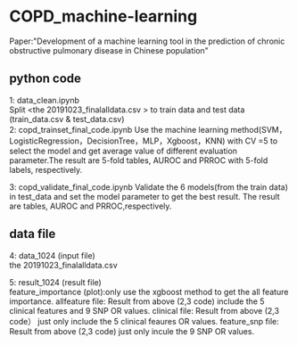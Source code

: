 # COPD_machine-learning
Paper:"Development of a machine learning tool in the prediction of chronic obstructive pulmonary disease in Chinese population"
###
## python code 
1: data_clean.ipynb  
    Split <the 20191023_finalalldata.csv > to train data and test data  (train_data.csv & test_data.csv)   
2: copd_trainset_final_code.ipynb 
     Use the machine learning method(SVM，LogisticRegression，DecisionTree，MLP，Xgboost，KNN) with CV =5 to select the model and get average value of different evaluation parameter.The result are 5-fold tables, AUROC and PRROC with 5-fold labels, respectively. 

3: copd_validate_final_code.ipynb 
     Validate the 6 models(from the train data) in test_data and set the model parameter to get the best result. The result are tables, AUROC and PRROC,respectively. 
## data file  

4: data_1024  (input file)   
    the 20191023_finalalldata.csv

5: result_1024 (result file)  
    feature_importance (plot):only use the xgboost method to get the all feature importance.
    allfeature file: Result from above (2,3 code) include the 5 clinical features and 9 SNP OR values. 
    clinical file:  Result from above (2,3 code） just only include the 5 clinical feaures OR values.
    feature_snp file: Result from above (2,3 code) just only incule the 9 SNP OR values.
